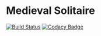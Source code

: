 # Medieval Solitaire
[![Build Status](https://travis-ci.org/LachubCz/MedievalSolitaire.svg?branch=master)](https://travis-ci.org/LachubCz/MedievalSolitaire) [![Codacy Badge](https://api.codacy.com/project/badge/Grade/bf43bc40c6e3456c818a8918b9687a25)](https://www.codacy.com/project/LachubCz/MedievalSolitaire/dashboard?utm_source=github.com&amp;utm_medium=referral&amp;utm_content=LachubCz/MedievalSolitaire&amp;utm_campaign=Badge_Grade_Dashboard)
